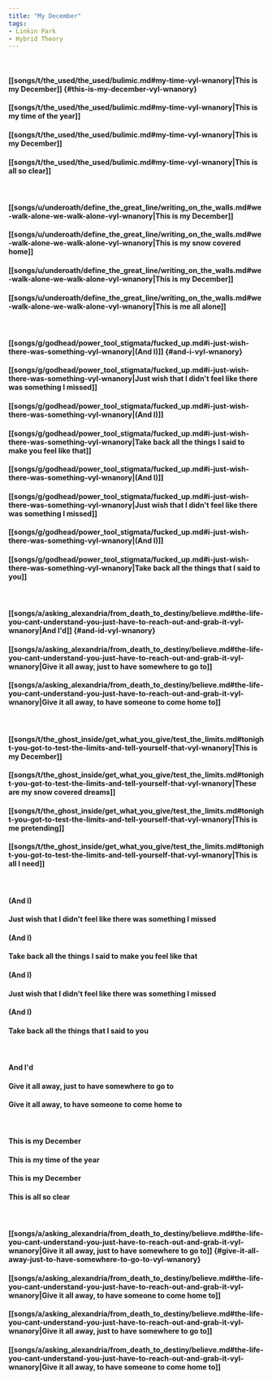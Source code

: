 ```yaml
---
title: "My December"
tags:
- Linkin Park
- Hybrid Theory
---
```

&nbsp;
#### [[songs/t/the_used/the_used/bulimic.md#my-time-vyl-wnanory|This is my December]] {#this-is-my-december-vyl-wnanory}
#### [[songs/t/the_used/the_used/bulimic.md#my-time-vyl-wnanory|This is my time of the year]]
#### [[songs/t/the_used/the_used/bulimic.md#my-time-vyl-wnanory|This is my December]]
#### [[songs/t/the_used/the_used/bulimic.md#my-time-vyl-wnanory|This is all so clear]]
&nbsp;
#### [[songs/u/underoath/define_the_great_line/writing_on_the_walls.md#we-walk-alone-we-walk-alone-vyl-wnanory|This is my December]]
#### [[songs/u/underoath/define_the_great_line/writing_on_the_walls.md#we-walk-alone-we-walk-alone-vyl-wnanory|This is my snow covered home]]
#### [[songs/u/underoath/define_the_great_line/writing_on_the_walls.md#we-walk-alone-we-walk-alone-vyl-wnanory|This is my December]]
#### [[songs/u/underoath/define_the_great_line/writing_on_the_walls.md#we-walk-alone-we-walk-alone-vyl-wnanory|This is me all alone]]
&nbsp;
#### [[songs/g/godhead/power_tool_stigmata/fucked_up.md#i-just-wish-there-was-something-vyl-wnanory|(And I)]] {#and-i-vyl-wnanory}
#### [[songs/g/godhead/power_tool_stigmata/fucked_up.md#i-just-wish-there-was-something-vyl-wnanory|Just wish that I didn't feel like there was something I missed]]
#### [[songs/g/godhead/power_tool_stigmata/fucked_up.md#i-just-wish-there-was-something-vyl-wnanory|(And I)]]
#### [[songs/g/godhead/power_tool_stigmata/fucked_up.md#i-just-wish-there-was-something-vyl-wnanory|Take back all the things I said to make you feel like that]]
#### [[songs/g/godhead/power_tool_stigmata/fucked_up.md#i-just-wish-there-was-something-vyl-wnanory|(And I)]]
#### [[songs/g/godhead/power_tool_stigmata/fucked_up.md#i-just-wish-there-was-something-vyl-wnanory|Just wish that I didn't feel like there was something I missed]]
#### [[songs/g/godhead/power_tool_stigmata/fucked_up.md#i-just-wish-there-was-something-vyl-wnanory|(And I)]]
#### [[songs/g/godhead/power_tool_stigmata/fucked_up.md#i-just-wish-there-was-something-vyl-wnanory|Take back all the things that I said to you]]
&nbsp;
#### [[songs/a/asking_alexandria/from_death_to_destiny/believe.md#the-life-you-cant-understand-you-just-have-to-reach-out-and-grab-it-vyl-wnanory|And I'd]] {#and-id-vyl-wnanory}
#### [[songs/a/asking_alexandria/from_death_to_destiny/believe.md#the-life-you-cant-understand-you-just-have-to-reach-out-and-grab-it-vyl-wnanory|Give it all away, just to have somewhere to go to]]
#### [[songs/a/asking_alexandria/from_death_to_destiny/believe.md#the-life-you-cant-understand-you-just-have-to-reach-out-and-grab-it-vyl-wnanory|Give it all away, to have someone to come home to]]
&nbsp;
#### [[songs/t/the_ghost_inside/get_what_you_give/test_the_limits.md#tonight-you-got-to-test-the-limits-and-tell-yourself-that-vyl-wnanory|This is my December]]
#### [[songs/t/the_ghost_inside/get_what_you_give/test_the_limits.md#tonight-you-got-to-test-the-limits-and-tell-yourself-that-vyl-wnanory|These are my snow covered dreams]]
#### [[songs/t/the_ghost_inside/get_what_you_give/test_the_limits.md#tonight-you-got-to-test-the-limits-and-tell-yourself-that-vyl-wnanory|This is me pretending]]
#### [[songs/t/the_ghost_inside/get_what_you_give/test_the_limits.md#tonight-you-got-to-test-the-limits-and-tell-yourself-that-vyl-wnanory|This is all I need]]
&nbsp;
#### (And I)
#### Just wish that I didn't feel like there was something I missed
#### (And I)
#### Take back all the things I said to make you feel like that
#### (And I)
#### Just wish that I didn't feel like there was something I missed
#### (And I)
#### Take back all the things that I said to you
&nbsp;
#### And I'd
#### Give it all away, just to have somewhere to go to
#### Give it all away, to have someone to come home to
&nbsp;
#### This is my December
#### This is my time of the year
#### This is my December
#### This is all so clear
&nbsp;
#### [[songs/a/asking_alexandria/from_death_to_destiny/believe.md#the-life-you-cant-understand-you-just-have-to-reach-out-and-grab-it-vyl-wnanory|Give it all away, just to have somewhere to go to]] {#give-it-all-away-just-to-have-somewhere-to-go-to-vyl-wnanory}
#### [[songs/a/asking_alexandria/from_death_to_destiny/believe.md#the-life-you-cant-understand-you-just-have-to-reach-out-and-grab-it-vyl-wnanory|Give it all away, to have someone to come home to]]
#### [[songs/a/asking_alexandria/from_death_to_destiny/believe.md#the-life-you-cant-understand-you-just-have-to-reach-out-and-grab-it-vyl-wnanory|Give it all away, just to have somewhere to go to]]
#### [[songs/a/asking_alexandria/from_death_to_destiny/believe.md#the-life-you-cant-understand-you-just-have-to-reach-out-and-grab-it-vyl-wnanory|Give it all away, to have someone to come home to]]
